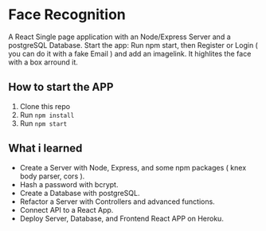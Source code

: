 Face Recognition
=========================================

A React Single page application with an Node/Express Server and a postgreSQL Database.
Start the app: Run npm start, then Register or Login ( you can do it with a fake Email )
and add an imagelink.
It highlites the face with a box arround it.

How to start the APP
----------------------------

1. Clone this repo
2. Run `npm install`
3. Run `npm start`


What i learned
----------------------------

* Create a Server with Node, Express, and some npm packages ( knex body parser, cors ). 
* Hash a password with bcrypt.
* Create a Database with postgreSQL.
* Refactor a Server with Controllers and advanced functions.
* Connect API to a React App.
* Deploy Server, Database, and Frontend React APP on Heroku.

